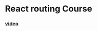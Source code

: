 # React routing Course
### [video](https://www.youtube.com/watch?v=RVFAyFWO4go&ab_channel=DaveGray)
